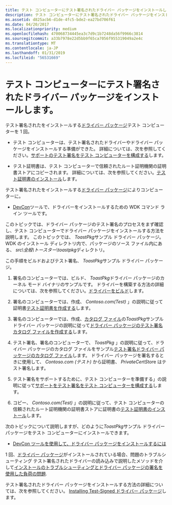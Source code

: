 ```yaml
---
title: テスト コンピューターにテスト署名されたドライバー パッケージをインストールします。
description: テスト コンピューターにテスト署名されたドライバー パッケージをインストールします。
ms.assetid: d825acb6-d1de-4fc5-bde2-ea27bd706f61
ms.date: 04/20/2017
ms.localizationpriority: medium
ms.openlocfilehash: 470068734445ea3c7d9c1b7248da56f9966c3814
ms.sourcegitcommit: a33b7978e22d5bb9f65ca7056f955319049a2e4c
ms.translationtype: MT
ms.contentlocale: ja-JP
ms.lasthandoff: 01/31/2019
ms.locfileid: "56531669"
---
```

# <a name="installing-a-test-signed-driver-package-on-the-test-computer"></a>テスト コンピューターにテスト署名されたドライバー パッケージをインストールします。


テスト署名されたをインストールする[ドライバー パッケージ](driver-packages.md)テスト コンピューターを 1 回。

-   テスト コンピューターは、テスト署名されたドライバーやドライバー パッケージをインストールする準備ができた。 詳細については、次を参照してください。[サポートのテスト署名をテスト コンピューターを構成する](configuring-the-test-computer-to-support-test-signing.md)します。

-   テスト証明書は、テスト コンピューターで信頼されたルート証明機関の証明書ストアにコピーされます。 詳細については、次を参照してください。[テスト証明書のインストール](installing-test-certificates.md)します。

テスト署名されたをインストールする[ドライバー パッケージ](driver-packages.md)によりコンピューターに。

-   [DevCon](https://msdn.microsoft.com/library/windows/hardware/ff544707)ツールで、ドライバーをインストールするための WDK コマンド ライン ツールです。

このトピックでは、ドライバー パッケージのテスト署名のプロセスをまず確認し、テスト コンピューターでドライバー パッケージをインストールする方法を説明します。 このトピックでは、 *ToastPkg*サンプル ドライバー パッケージ。 WDK のインストール ディレクトリ内で、パッケージのソース ファイル内にある、 *src\\全般\\トースター\\toastpkg*ディレクトリ。

この手順をビルドおよびテスト署名、 *ToastPkg*サンプル ドライバー パッケージ。

1.  署名のコンピューターでは、ビルド、 *ToastPkg*ドライバー パッケージのカーネル モード バイナリのサンプルです。 ドライバーを構築する方法の詳細については、次を参照してください。[ドライバーをビルド](https://msdn.microsoft.com/windows-drivers/develop/building_a_driver)します。

2.  署名のコンピューターでは、作成、 *Contoso.com(Test)* 」の説明に従って証明書[テスト証明書を作成する](creating-test-certificates.md)します。

3.  署名のコンピューターでは、作成、[カタログ ファイル](catalog-files.md)の*ToastPkg*サンプル ドライバー パッケージの説明に従って[ドライバー パッケージのテスト署名カタログ ファイルを作成する](creating-a-catalog-file-for-test-signing-a-driver-package.md)します。

4.  テスト署名、署名のコンピューターで、 *ToastPkg* 」の説明に従って、ドライバー パッケージのカタログ ファイルをサンプル[テスト署名ドライバー パッケージのカタログ ファイル](test-signing-a-driver-package-s-catalog-file.md)します。 ドライバー パッケージを署名するときに使用して、 *Contoso.com (テスト)* から証明書、 *PrivateCertStor*e はテスト署名します。

5.  テスト署名をサポートするために、テスト コンピューターを準備する」の説明に従って[サポートをテスト署名をテスト コンピューターを構成する](configuring-the-test-computer-to-support-test-signing.md)します。

6.  コピー、 *Contoso.com(Test)* 」の説明に従って、テスト コンピューターの信頼されたルート証明機関の証明書ストアに証明書の[テスト証明書のインストール](installing-test-certificates.md)します。

次のトピックについて説明しますが、どのように*ToastPkg*サンプル ドライバー パッケージをテスト コンピューターにインストールできます。

-   [DevCon ツールを使用して、ドライバー パッケージをインストールするには](using-the-devcon-tool-to-install-a-driver-package.md)

1 回、[ドライバー パッケージ](driver-packages.md)がインストールされている場合、問題のトラブルシューティング テスト署名されたドライバーの読み込みで説明したメソッドを介して[インストールのトラブルシューティングとドライバー パッケージの署名を使用した負荷の問題](troubleshooting-install-and-load-problems-with-signed-driver-packages.md).

テスト署名されたドライバー パッケージをインストールする方法の詳細については、次を参照してください。 [Installing Test-Signed ドライバー パッケージ](installing-test-signed-driver-packages.md)します。

 

 





